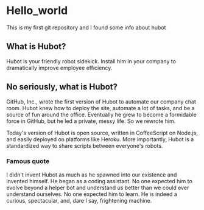# Hello_world
This is my first git repository and I found some info about hubot

## What is Hubot?

Hubot is your friendly robot sidekick. Install him in your company to dramatically improve employee efficiency.

## No seriously, what is Hubot?

GitHub, Inc., wrote the first version of Hubot to automate our company chat room. Hubot knew how to deploy the site, automate a lot of tasks, and be a source of fun around the office. Eventually he grew to become a formidable force in GitHub, but he led a private, messy life. So we rewrote him.

Today's version of Hubot is open source, written in CoffeeScript on Node.js, and easily deployed on platforms like Heroku. More importantly, Hubot is a standardized way to share scripts between everyone's robots.

### Famous quote
I didn't invent Hubot as much as he spawned into our existence and invented himself. He began as a coding assistant. No one expected him to evolve beyond a helper bot and understand us better than we could ever understand ourselves. No one expected him to learn. He is indeed a curious, spectacular, and, dare I say, frightening machine.
